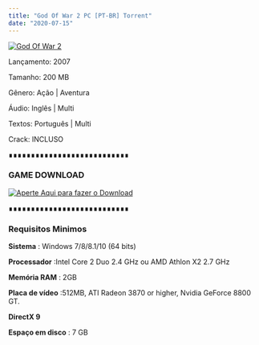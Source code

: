 ```yaml
---
title: "God Of War 2 PC [PT-BR] Torrent"
date: "2020-07-15"
---
```


[![](https://1.bp.blogspot.com/-5s4MjN48PiQ/XkZH7kOxUwI/AAAAAAAAATg/97uLbap5jlMF4Twl0QseQ3VoT4_6lfcuQCLcBGAsYHQ/s640/God-of-War-2-Wallpaper-Full-HD-1920x1080-Kratos.jpg "God Of War 2")](https://1.bp.blogspot.com/-5s4MjN48PiQ/XkZH7kOxUwI/AAAAAAAAATg/97uLbap5jlMF4Twl0QseQ3VoT4_6lfcuQCLcBGAsYHQ/s1600/God-of-War-2-Wallpaper-Full-HD-1920x1080-Kratos.jpg)

  

Lançamento: 2007

Tamanho: 200 MB

Gênero: Ação | Aventura

Áudio: Inglês | Multi

Textos: Português | Multi

Crack: INCLUSO

∎∎∎∎∎∎∎∎∎∎∎∎∎∎∎∎∎∎∎∎∎∎∎∎∎∎∎

###  GAME DOWNLOAD

[![](https://1.bp.blogspot.com/-IFJZ05tM6Hk/Xji1zdhkSQI/AAAAAAAAAQU/c3lKrrudCfclPEX09_B5iUsML600Cp-yACPcBGAYYCw/s200/Download-Now-Button-PNG-Photos.png "Aperte Aqui para fazer o Download")](https://ouo.io/GlabjJ6)

  

  

  

∎∎∎∎∎∎∎∎∎∎∎∎∎∎∎∎∎∎∎∎∎∎∎∎∎∎∎

###   

### Requisitos Minimos

**Sistema** : Windows 7/8/8.1/10 (64 bits)

**Processador** :Intel Core 2 Duo 2.4 GHz ou AMD Athlon X2 2.7 GHz

**Memória RAM** : 2GB

**Placa de vídeo** :512MB, ATI Radeon 3870 or higher, Nvidia GeForce 8800 GT.

**DirectX 9**

**Espaço em disco** : 7 GB
